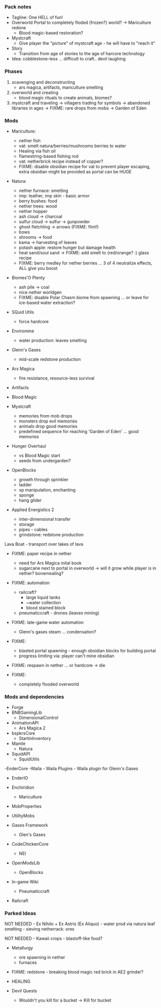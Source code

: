 ### Pack notes
- Tagline: One HELL of fun!
- Overworld Portal to completely floded (frozen?) world? -> Mariculture redone
	- Blood magic-based restoration?
- Mystcraft
	- Give player the "picture" of mystcraft age - he will have to "reach it"
- Story
	- Transition from age of stories to the age of harcore technology
- Idea: cobblestone-less ... difficult to craft.. devil laughing

### Phases 
1. scavenging and deconstructing
	- ars magica, artifacts, mariculture smelting
2. overworld and creating
	- blood magic rituals to create animals, biomes?
3. mystcraft and traveling
	-> villagers trading for symbols
	-> abandoned libraries in ages
	-> FIXME: rare drops from mobs
	-> Garden of Eden

### Mods

- Mariculture: 
	- nether fish
	- vat: smelt natura/berries/mushrooms berries to water
	- Healing via fish oil
	- flamestring-based fishing rod
	- vat: netherbrick recipe instead of copper?
	- FIXME: disable obsidian recipe for vat to prevent player escaping, extra obsidian might be provided as portal can be HUGE

- Natura: 
	- nether furnace: smelting
	- imp: leather, imp skin - basic armor
	- berry bushes: food
	- nether trees: wood
	- nether hopper
	- ash cloud -> charcoal
	- sulfur cloud -> sulfur -> gunpowder
	- ghost fletchling -> arrows (FIXME: flint!)
	- bows
	- shrooms -> food
	- kama -> harvesting of leaves
	- potash apple: restore hunger but damage health
	- heat sand/soul sand -> FIXME: add smelt to (red/orange? :) glass recipe
	- FIXME: berry medley for nether berries ... 3 of 4 neutralize effects, ALL give you boost 

- Biomes'O Plenty
	- ash pile -> coal
	- nice nether worldgen
	- FIXME: disable Polar Chasm biome from spawning ... or leave for ice-based water extraction?

- SQuid Utils
	- force hardcore

- Enviromine
	- water production: leaves smelting

- Glenn's Gases
	- mid-scale redstone production

- Ars Magica
	- fire resistance, resource-less survival

- Artifacts
	
- Blood Magic

- Mystcraft
	- memories from mob drops
	- monsters drop evil memories
	- animals drop good memories
	- predefined sequence for reaching 'Garden of Eden' ... good memories

- Hunger Overhaul
	- vs Blood Magic start
	- seeds from undergarden?

- OpenBlocks
	- growth through sprinkler
	- ladder
	- xp manipulation, enchanting
	- sponge
	- hang glider


- Applied Energistics 2
	- inter-dimensional transfer
	- storage
	- pipes - cables
	- grindstone: redstone production

Lava Boat
	- transport over lakes of lava



- FIXME: paper recipe in nether
	- need for Ars Magica inital book
	- sugarcane next to portal in overworld -> will it grow while player is in nether? bonemealing?

- FIXME: automation
	- railcraft?
		 - large liquid tanks
		 - ~water collection
		 - blood stained block
	- pneumaticcraft - drones (leaves mining)
	

- FIXME: late-game water automation
	- Glenn's gases steam ... condensation?


- FIXME:
	- blasted portal spawning - enough obsidian blocks for building portal
	- progress limiting via: player can't mine obsidian

- FIXME: respawn in nether ... or hardcore -> die

- FIXME:
	- completely flooded overworld


### Mods and dependencies
- Forge
- BNBGamingLib
  - DimensionalControl
- AnimationAPI
	- Ars Magica 2
- bspkrsCore
  - StartinInventory
- Mantle
	- Natura
- SquidAPI
	- SquidUtils

-EnderCore
	-Waila
		- Waila Plugins
		- Waila plugin for Glenn's Gases
  - EnderIO
  
- Enchiridion
	- Mariculture
- MobProperties
- UtilityMobs
- Gases Framework
	- Glen's Gases
- CodeChickenCore
	- NEI

- OpenModsLib
	- OpenBlocks

- In-game Wiki
	- Pneumaticcraft

- Railcraft



### Parked Ideas 
NOT NEEDED - Ex Nihilo + Ex Astris (Ex Aliquo)
	- water prod via natura leaf smelting
	- sieving netherrack: ores
  
NOT NEEDED - Kawaii crops
	- blastoff-like food?

- Metallurgy
	- ore spawning in nether
	- furnaces

- FIXME: redstone - breaking blood magic red brick in AE2 grinder?

- HEALING

- Devil Quests
  - Wouldn't you kill for a bucket -> Kill for bucket



	
